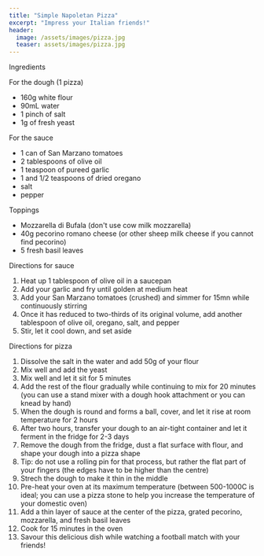 ```yaml
---
title: "Simple Napoletan Pizza"
excerpt: "Impress your Italian friends!"
header:
  image: /assets/images/pizza.jpg
  teaser: assets/images/pizza.jpg
---
```


Ingredients

For the dough (1 pizza) 
* 160g white flour
* 90mL water
* 1 pinch of salt
* 1g of fresh yeast

For the sauce
* 1 can of San Marzano tomatoes
* 2 tablespoons of olive oil
* 1 teaspoon of pureed garlic
* 1 and 1/2 teaspoons of dried oregano
* salt
* pepper

Toppings
* Mozzarella di Bufala (don't use cow milk mozzarella)
* 40g pecorino romano cheese (or other sheep milk cheese if you cannot find pecorino)
* 5 fresh basil leaves

Directions for sauce
1. Heat up 1 tablespoon of olive oil in a saucepan
2. Add your garlic and fry until golden at medium heat
3. Add your San Marzano tomatoes (crushed) and simmer for 15mn while continuously stirring
4. Once it has reduced to two-thirds of its original volume, add another tablespoon of olive oil, oregano, salt, and pepper
5. Stir, let it cool down, and set aside

Directions for pizza

1. Dissolve the salt in the water and add 50g of your flour
2. Mix well and add the yeast 
3. Mix well and let it sit for 5 minutes
4. Add the rest of the flour gradually while continuing to mix for 20 minutes (you can use a stand mixer with a dough hook attachment or you can knead by hand)
5. When the dough is round and forms a ball, cover, and let it rise at room temperature for 2 hours
6. After two hours, transfer your dough to an air-tight container and let it ferment in the fridge for 2-3 days
7. Remove the dough from the fridge, dust a flat surface with flour, and shape your dough into a pizza shape
8. Tip: do not use a rolling pin for that process, but rather the flat part of your fingers (the edges have to be higher than the centre)
9. Strech the dough to make it thin in the middle
10. Pre-heat your oven at its maximum temperature (between 500-1000C is ideal; you can use a pizza stone to help you increase the temperature of your domestic oven)
11. Add a thin layer of sauce at the center of the pizza, grated pecorino, mozzarella, and fresh basil leaves
12. Cook for 15 minutes in the oven 
13. Savour this delicious dish while watching a football match with your friends! 
